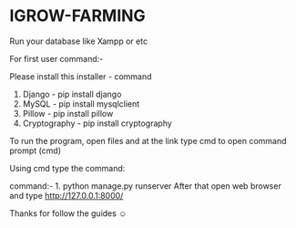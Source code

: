 # IGROW-FARMING

Run your database like Xampp or etc

For first user command:-

Please install this installer - command
1. Django - pip install django
2. MySQL - pip install mysqlclient
3. Pillow - pip install pillow
4. Cryptography - pip install cryptography

To run the program, open files and at the link type cmd to open command prompt (cmd)

Using cmd type the command:

command:- 1. python manage.py runserver
After that open web browser and type http://127.0.0.1:8000/

Thanks for follow the guides ☺️
